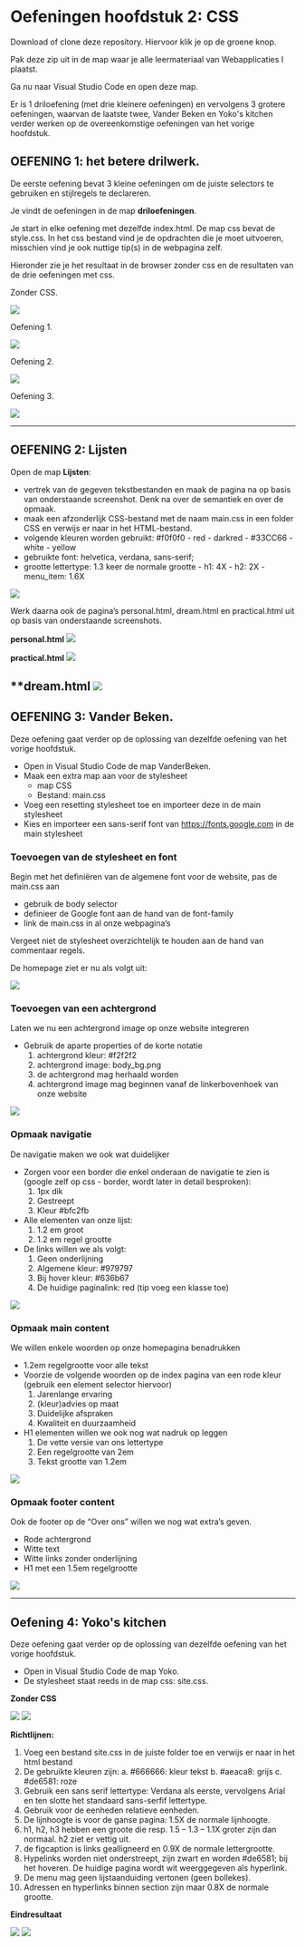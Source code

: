 # Oefeningen hoofdstuk 2: CSS

Download of clone deze repository. Hiervoor klik je op de groene knop.

Pak deze zip uit in de map waar je alle leermateriaal van Webapplicaties I plaatst.

Ga nu naar Visual Studio Code en open deze map.

Er is 1 driloefening (met drie kleinere oefeningen) en vervolgens 3 grotere oefeningen, waarvan de laatste twee, Vander Beken en Yoko's kitchen verder werken op de overeenkomstige oefeningen van het vorige hoofdstuk.

## OEFENING 1: het betere drilwerk.
De eerste oefening bevat 3 kleine oefeningen om de juiste selectors te gebruiken en stijlregels te declareren.

Je vindt de oefeningen in de map **driloefeningen**.

Je start in elke oefening met dezelfde index.html. De map css bevat de style.css. 
In het css bestand vind je de opdrachten die je moet uitvoeren, misschien vind je ook nuttige tip(s) in de webpagina zelf.

Hieronder zie je het resultaat in de browser zonder css en de resultaten van de drie oefeningen met css.

Zonder CSS.

![](images/d01.PNG)

Oefening 1.

![](images/d02.PNG)

Oefening 2.

![](images/d03.PNG)

Oefening 3.

![](images/d04.PNG)

----
## OEFENING 2: Lijsten

Open de map **Lijsten**:
- vertrek van de gegeven tekstbestanden en maak de pagina na op basis van onderstaande screenshot. Denk na over de semantiek en over de opmaak.
- maak een afzonderlijk CSS-bestand met de naam main.css in een folder CSS en verwijs er naar in het HTML-bestand.
- volgende kleuren worden gebruikt: #f0f0f0 - red - darkred - #33CC66 - white - yellow
- gebruikte font: helvetica, verdana, sans-serif;
- grootte lettertype: 1.3 keer de normale grootte - h1: 4X - h2: 2X - menu_item: 1.6X

![](images/li01.PNG)

Werk daarna ook de pagina’s personal.html, dream.html en practical.html uit op basis van onderstaande screenshots.

**personal.html**
![](images/li02.PNG)

**practical.html**
![](images/li03.PNG)

**dream.html
![](images/li04.PNG)
---

## OEFENING 3: Vander Beken.

Deze oefening gaat verder op de oplossing van dezelfde oefening van het vorige hoofdstuk.

- Open in Visual Studio Code de map VanderBeken.
- Maak een extra map aan voor de stylesheet
    - map CSS
    - Bestand: main.css
- Voeg een resetting stylesheet toe en importeer deze in de main stylesheet
- Kies en importeer een sans-serif font van https://fonts.google.com in de main stylesheet

### **Toevoegen van de stylesheet en font**
Begin met het definiëren van de algemene font voor de website, pas de main.css aan
- gebruik de body selector
- definieer de Google font aan de hand van de font-family
- link de main.css in al onze webpagina’s

Vergeet niet de stylesheet overzichtelijk te houden aan de hand van commentaar regels.

De homepage ziet er nu als volgt uit:

![](images/vdb01.png)

### **Toevoegen van een achtergrond**

Laten we nu een achtergrond image op onze website integreren
- Gebruik de aparte properties of de korte notatie
    1. achtergrond kleur: #f2f2f2
    2. achtergrond image: body_bg.png
    3. de achtergrond mag herhaald worden
    4. achtergrond image mag beginnen vanaf de linkerbovenhoek van onze website

![](images/vdb02.png)  

### **Opmaak navigatie**

De navigatie maken we ook wat duidelijker
- Zorgen voor een border die enkel onderaan de navigatie te zien is (google zelf op css - border, wordt later in detail besproken):
    1. 1px dik
    2. Gestreept
    3. Kleur #bfc2fb
- Alle elementen van onze lijst:
    1. 1.2 em groot
    2. 1.2 em regel grootte
- De links willen we als volgt:
    1. Geen onderlijning
    2. Algemene kleur: #979797
    3. Bij hover kleur: #636b67
    4. De huidige paginalink: red (tip voeg een klasse toe)

![](images/vdb03.png) 

### **Opmaak main content**

We willen enkele woorden op onze homepagina benadrukken
- 1.2em regelgrootte voor alle tekst
- Voorzie de volgende woorden op de index pagina van een rode kleur (gebruik een element selector hiervoor)
    1. Jarenlange ervaring
    2. (kleur)advies op maat
    3. Duidelijke afspraken
    4. Kwaliteit en duurzaamheid
- H1 elementen willen we ook nog wat nadruk op leggen
    1. De vette versie van ons lettertype
    2. Een regelgrootte van 2em
    3. Tekst grootte van 1.2em

![](images/vdb04.png) 

### **Opmaak footer content**
Ook de footer op de “Over ons” willen we nog wat extra’s geven.
- Rode achtergrond
- Witte text
- Witte links zonder onderlijning
- H1 met een 1.5em regelgrootte

![](images/vdb05.png) 

---
## Oefening 4: Yoko's kitchen

Deze oefening gaat verder op de oplossing van dezelfde oefening van het vorige hoofdstuk.

- Open in Visual Studio Code de map Yoko.
- De stylesheet staat reeds in de map css: site.css.

**Zonder CSS**

![](images/y01.PNG)
![](images/y02.PNG) 

**Richtlijnen:**
1. Voeg een bestand site.css in de juiste folder toe en verwijs er naar in het html bestand
3. De gebruikte kleuren zijn:
a. #666666: kleur tekst
b. #aeaca8: grijs
c. #de6581: roze
4. Gebruik een sans serif lettertype: Verdana als eerste, vervolgens Arial en ten slotte het
standaard sans-serfif lettertype.
5. Gebruik voor de eenheden relatieve eenheden.
6. De lijnhoogte is voor de ganse pagina: 1.5X de normale lijnhoogte.
7. h1, h2, h3 hebben een groote die resp. 1.5 – 1.3 – 1.1X groter zijn dan normaal. h2 ziet er
vettig uit.
8. de figcaption is links gealligneerd en 0.9X de normale lettergrootte.
9. Hypelinks worden niet onderstreept, zijn zwart en worden #de6581; bij het hoveren. De
huidige pagina wordt wit weerggegeven als hyperlink.
10. De menu mag geen lijstaanduiding vertonen (geen bollekes).
11. Adressen en hyperlinks binnen section zijn maar 0.8X de normale grootte.

**Eindresultaat**

![](images/y03.PNG)
![](images/y04.PNG) 
